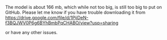
The model is about 166 mb, which while not too big, is still too big to put on GitHub. Please let me know if you have trouble downloading it from https://drive.google.com/file/d/1PijDeN-f3BQJWV0P6g6BYhBmbPqCHABO/view?usp=sharing

or have any other issues. 